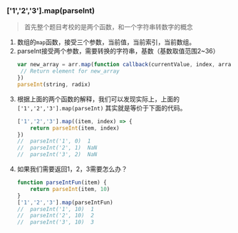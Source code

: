 ### ['1','2','3'].map(parseInt)
> 首先整个题目考校的是两个函数，和一个字符串转数字的概念

1. 数组的`map`函数，接受三个参数，当前值，当前索引，当前数组。
2. parseInt接受两个参数，需要转换的字符串，基数（基数取值范围2~36）
    ```javascript
    var new_array = arr.map(function callback(currentValue, index, array) {
     // Return element for new_array 
    })
   parseInt(string, radix) 
    ```
3. 根据上面的两个函数的解释，我们可以发现实际上，上面的`['1','2','3'].map(parseInt)`
其实就是等价于下面的代码。
    ```javascript
    ['1','2','3'].map((item, index) => {
        return parseInt(item, index)
    })
   //  parseInt('1', 0)  1
   //  parseInt('2', 1)  NaN
   //  parseInt('3', 2)  NaN
    ```
4. 如果我们需要返回1，2，3需要怎么办？
    ```javascript
    function parseIntFun(item) {
        return parseInt(item, 10)
    }
    ['1','2','3'].map(parseIntFun)
   //  parseInt('1', 10)  1
   //  parseInt('2', 10)  2
   //  parseInt('3', 10)  3
    ```